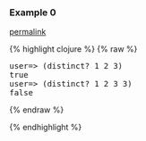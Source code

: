 ### Example 0
[permalink](#example-0)

{% highlight clojure %}
{% raw %}
<pre>user=> (distinct? 1 2 3)
true
user=> (distinct? 1 2 3 3)
false</pre>{% endraw %}
{% endhighlight %}


